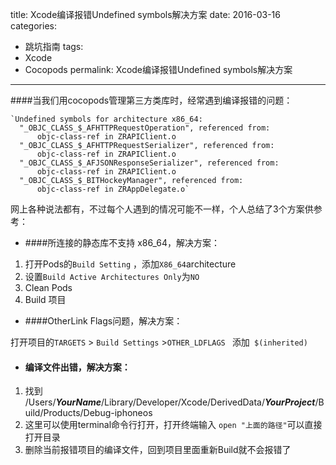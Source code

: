title: Xcode编译报错Undefined symbols解决方案
date: 2016-03-16
categories:
- 跳坑指南
tags:
- Xcode
- Cocopods
permalink: Xcode编译报错Undefined symbols解决方案

---
####当我们用cocopods管理第三方类库时，经常遇到编译报错的问题：

```
`Undefined symbols for architecture x86_64:
  "_OBJC_CLASS_$_AFHTTPRequestOperation", referenced from:
      objc-class-ref in ZRAPIClient.o
  "_OBJC_CLASS_$_AFHTTPRequestSerializer", referenced from:
      objc-class-ref in ZRAPIClient.o
  "_OBJC_CLASS_$_AFJSONResponseSerializer", referenced from:
      objc-class-ref in ZRAPIClient.o
  "_OBJC_CLASS_$_BITHockeyManager", referenced from:
      objc-class-ref in ZRAppDelegate.o`
```
<!-- more -->
网上各种说法都有，不过每个人遇到的情况可能不一样，个人总结了3个方案供参考：
* ####所连接的静态库不支持 x86_64，解决方案：


1. 打开Pods的`Build Setting` ，添加`X86_64`architecture
2. 设置`Build Active Architectures Only`为`NO`
3. Clean Pods
4. Build 项目


* ####OtherLink Flags问题，解决方案：


打开项目的`TARGETS` > `Build Settings` >`OTHER_LDFLAGS `
添加` $(inherited)`

* #### 编译文件出错，解决方案：


1. 找到
/Users/***YourName***/Library/Developer/Xcode/DerivedData/***YourProject***/Build/Products/Debug-iphoneos
2. 这里可以使用terminal命令行打开，打开终端输入 `open "上面的路径"`可以直接打开目录
3. 删除当前报错项目的编译文件，回到项目里面重新Build就不会报错了

